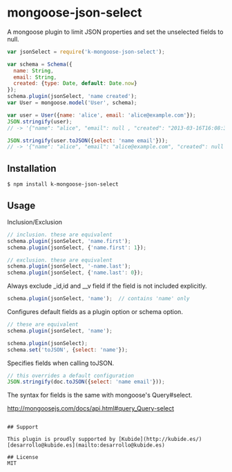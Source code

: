 # mongoose-json-select

A mongoose plugin to limit JSON properties and set the unselected fields to null.

```js
var jsonSelect = require('k-mongoose-json-select');

var schema = Schema({
  name: String,
  email: String,
  created: {type: Date, default: Date.now}
});
schema.plugin(jsonSelect, 'name created');
var User = mongoose.model('User', schema);

var user = User({name: 'alice', email: 'alice@example.com'});
JSON.stringify(user);
// -> '{"name": "alice", "email": null , "created": "2013-03-16T16:08:38.065Z"}'

JSON.stringify(user.toJSON({select: 'name email'}));
// -> '{"name": "alice", "email": "alice@example.com", "created": null }'
```

## Installation
    $ npm install k-mongoose-json-select

## Usage
Inclusion/Exclusion
```js
// inclusion. these are equivalent
schema.plugin(jsonSelect, 'name.first');
schema.plugin(jsonSelect, {'name.first': 1});

// exclusion. these are equivalent
schema.plugin(jsonSelect, '-name.last');
schema.plugin(jsonSelect, {'name.last': 0});
```

Always exclude _id,id and __v field if the field is not included explicitly.
```js
schema.plugin(jsonSelect, 'name');  // contains 'name' only
```

Configures default fields as a plugin option or schema option.
```js
// these are equivalent
schema.plugin(jsonSelect, 'name');

schema.plugin(jsonSelect);
schema.set('toJSON', {select: 'name'});
```

Specifies fields when calling toJSON.
```js
// this overrides a default configuration
JSON.stringify(doc.toJSON({select: 'name email'}));
```

The syntax for fields is the same with mongoose's Query#select.

http://mongoosejs.com/docs/api.html#query_Query-select
```

## Support

This plugin is proudly supported by [Kubide](http://kubide.es/) [desarrollo@kubide.es](mailto:desarrollo@kubide.es)

## License
MIT

